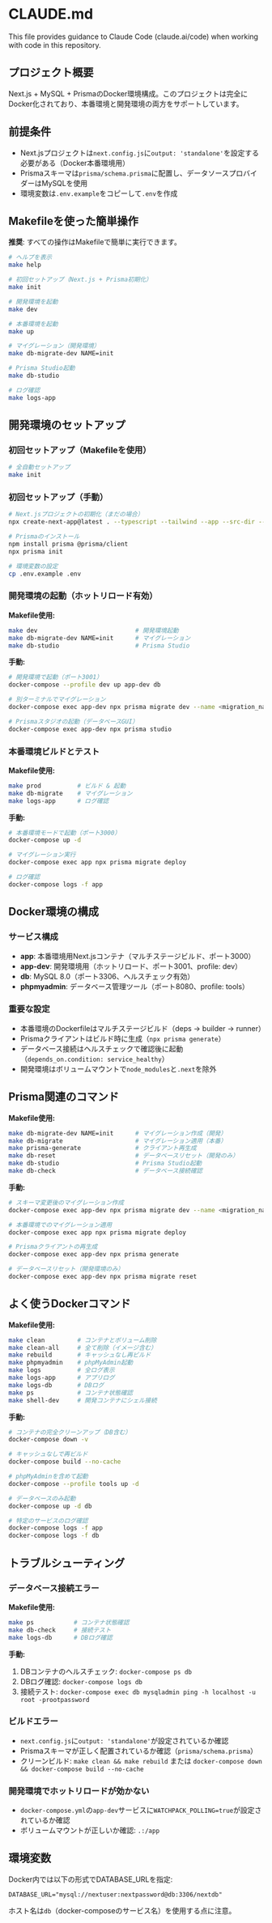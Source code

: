# CLAUDE.md

This file provides guidance to Claude Code (claude.ai/code) when working with code in this repository.

## プロジェクト概要

Next.js + MySQL + PrismaのDocker環境構成。このプロジェクトは完全にDocker化されており、本番環境と開発環境の両方をサポートしています。

## 前提条件

- Next.jsプロジェクトは`next.config.js`に`output: 'standalone'`を設定する必要がある（Docker本番環境用）
- Prismaスキーマは`prisma/schema.prisma`に配置し、データソースプロバイダーはMySQLを使用
- 環境変数は`.env.example`をコピーして`.env`を作成

## Makefileを使った簡単操作

**推奨**: すべての操作はMakefileで簡単に実行できます。

```bash
# ヘルプを表示
make help

# 初回セットアップ（Next.js + Prisma初期化）
make init

# 開発環境を起動
make dev

# 本番環境を起動
make up

# マイグレーション（開発環境）
make db-migrate-dev NAME=init

# Prisma Studio起動
make db-studio

# ログ確認
make logs-app
```

## 開発環境のセットアップ

### 初回セットアップ（Makefileを使用）
```bash
# 全自動セットアップ
make init
```

### 初回セットアップ（手動）
```bash
# Next.jsプロジェクトの初期化（まだの場合）
npx create-next-app@latest . --typescript --tailwind --app --src-dir --import-alias "@/*"

# Prismaのインストール
npm install prisma @prisma/client
npx prisma init

# 環境変数の設定
cp .env.example .env
```

### 開発環境の起動（ホットリロード有効）

**Makefile使用:**
```bash
make dev                           # 開発環境起動
make db-migrate-dev NAME=init      # マイグレーション
make db-studio                     # Prisma Studio
```

**手動:**
```bash
# 開発環境で起動（ポート3001）
docker-compose --profile dev up app-dev db

# 別ターミナルでマイグレーション
docker-compose exec app-dev npx prisma migrate dev --name <migration_name>

# Prismaスタジオの起動（データベースGUI）
docker-compose exec app-dev npx prisma studio
```

### 本番環境ビルドとテスト

**Makefile使用:**
```bash
make prod          # ビルド & 起動
make db-migrate    # マイグレーション
make logs-app      # ログ確認
```

**手動:**
```bash
# 本番環境モードで起動（ポート3000）
docker-compose up -d

# マイグレーション実行
docker-compose exec app npx prisma migrate deploy

# ログ確認
docker-compose logs -f app
```

## Docker環境の構成

### サービス構成
- **app**: 本番環境用Next.jsコンテナ（マルチステージビルド、ポート3000）
- **app-dev**: 開発環境用（ホットリロード、ポート3001、profile: dev）
- **db**: MySQL 8.0（ポート3306、ヘルスチェック有効）
- **phpmyadmin**: データベース管理ツール（ポート8080、profile: tools）

### 重要な設定
- 本番環境のDockerfileはマルチステージビルド（deps → builder → runner）
- Prismaクライアントはビルド時に生成（`npx prisma generate`）
- データベース接続はヘルスチェックで確認後に起動（`depends_on.condition: service_healthy`）
- 開発環境はボリュームマウントで`node_modules`と`.next`を除外

## Prisma関連のコマンド

**Makefile使用:**
```bash
make db-migrate-dev NAME=init      # マイグレーション作成（開発）
make db-migrate                    # マイグレーション適用（本番）
make prisma-generate               # クライアント再生成
make db-reset                      # データベースリセット（開発のみ）
make db-studio                     # Prisma Studio起動
make db-check                      # データベース接続確認
```

**手動:**
```bash
# スキーマ変更後のマイグレーション作成
docker-compose exec app-dev npx prisma migrate dev --name <migration_name>

# 本番環境でのマイグレーション適用
docker-compose exec app npx prisma migrate deploy

# Prismaクライアントの再生成
docker-compose exec app-dev npx prisma generate

# データベースリセット（開発環境のみ）
docker-compose exec app-dev npx prisma migrate reset
```

## よく使うDockerコマンド

**Makefile使用:**
```bash
make clean         # コンテナとボリューム削除
make clean-all     # 全て削除（イメージ含む）
make rebuild       # キャッシュなし再ビルド
make phpmyadmin    # phpMyAdmin起動
make logs          # 全ログ表示
make logs-app      # アプリログ
make logs-db       # DBログ
make ps            # コンテナ状態確認
make shell-dev     # 開発コンテナにシェル接続
```

**手動:**
```bash
# コンテナの完全クリーンアップ（DB含む）
docker-compose down -v

# キャッシュなしで再ビルド
docker-compose build --no-cache

# phpMyAdminを含めて起動
docker-compose --profile tools up -d

# データベースのみ起動
docker-compose up -d db

# 特定のサービスのログ確認
docker-compose logs -f app
docker-compose logs -f db
```

## トラブルシューティング

### データベース接続エラー
**Makefile使用:**
```bash
make ps           # コンテナ状態確認
make db-check     # 接続テスト
make logs-db      # DBログ確認
```

**手動:**
1. DBコンテナのヘルスチェック: `docker-compose ps db`
2. DBログ確認: `docker-compose logs db`
3. 接続テスト: `docker-compose exec db mysqladmin ping -h localhost -u root -prootpassword`

### ビルドエラー
- `next.config.js`に`output: 'standalone'`が設定されているか確認
- Prismaスキーマが正しく配置されているか確認（`prisma/schema.prisma`）
- クリーンビルド: `make clean && make rebuild` または `docker-compose down && docker-compose build --no-cache`

### 開発環境でホットリロードが効かない
- `docker-compose.yml`の`app-dev`サービスに`WATCHPACK_POLLING=true`が設定されているか確認
- ボリュームマウントが正しいか確認: `.:/app`

## 環境変数

Docker内では以下の形式でDATABASE_URLを指定:
```
DATABASE_URL="mysql://nextuser:nextpassword@db:3306/nextdb"
```

ホスト名は`db`（docker-composeのサービス名）を使用する点に注意。
